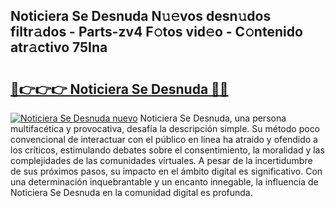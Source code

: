 ## Noticiera Se Desnuda N𝚞𝚎vos desn𝚞dos filtr𝚊dos - Parts-zv4 F𝚘tos vid𝚎o - C𝚘ntenido atr𝚊ctivo 75Ina

# <h2><a href="http://mb485o.tromn.icu/?c=Noticiera+Se+Desnuda">🔗👉👉👉 Noticiera Se Desnuda 🔗🔗</a></h2>

[![Noticiera Se Desnuda nuevo](https://i.imgur.com/pEAQMta.gif)](http://mb485o.tromn.icu/?c=Noticiera+Se+Desnuda)
Noticiera Se Desnuda, una persona multifacética y provocativa, desafía la descripción simple. Su método poco convencional de interactuar con el público en línea ha atraído y ofendido a los críticos, estimulando debates sobre el consentimiento, la moralidad y las complejidades de las comunidades virtuales. A pesar de la incertidumbre de sus próximos pasos, su impacto en el ámbito digital es significativo. Con una determinación inquebrantable y un encanto innegable, la influencia de Noticiera Se Desnuda en la comunidad digital es profunda.
